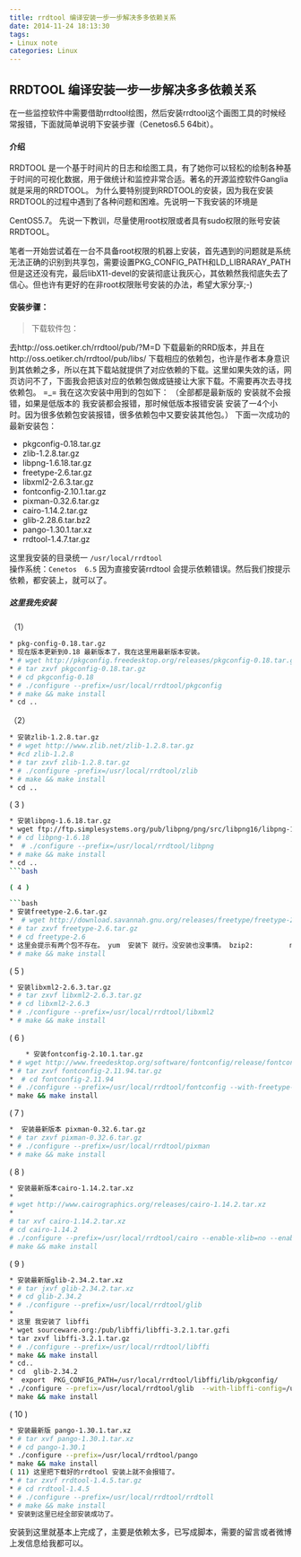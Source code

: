 ```yaml
---
title: rrdtool 编译安装一步一步解决多多依赖关系
date: 2014-11-24 18:13:30
tags:
- Linux note
categories: Linux
---
```



## RRDTOOL 编译安装一步一步解决多多依赖关系


在一些监控软件中需要借助rrdtool绘图，然后安装rrdtool这个画图工具的时候经常报错，下面就简单说明下安装步骤（Cenetos6.5 64bit）。 

#### 介绍

RRDTOOL 是一个基于时间片的日志和绘图工具，有了她你可以轻松的绘制各种基于时间的可视化数据，用于做统计和监控非常合适。著名的开源监控软件Ganglia 就是采用的RRDTOOL。
为什么要特别提到RRDTOOL的安装，因为我在安装RRDTOOL的过程中遇到了各种问题和困难。先说明一下我安装的环境是

CentOS5.7。
先说一下教训，尽量使用root权限或者具有sudo权限的账号安装RRDTOOL。

笔者一开始尝试着在一台不具备root权限的机器上安装，首先遇到的问题就是系统无法正确的识别到共享包，需要设置PKG_CONFIG_PATH和LD_LIBRARAY_PATH但是这还没有完，最后libX11-devel的安装彻底让我灰心，其依赖然我彻底失去了信心。但也许有更好的在非root权限账号安装的办法，希望大家分享;-)

#### 安装步骤：

>下载软件包：

去http://oss.oetiker.ch/rrdtool/pub/?M=D 下载最新的RRD版本，并且在http://oss.oetiker.ch/rrdtool/pub/libs/ 下载相应的依赖包，也许是作者本身意识到其依赖之多，所以在其下载站就提供了对应依赖的下载。这里如果失效的话，网页访问不了，下面我会把该对应的依赖包做成链接让大家下载。不需要再次去寻找依赖包。 =_=
我在这次安装中用到的包如下：   （全部都是最新版的  安装就不会报错，如果是低版本的 我安装都会报错，那时候低版本报错安装 安装了一4个小时。因为很多依赖包安装报错，很多依赖包中又要安装其他包。）
下面一次成功的 最新安装包：

* pkgconfig-0.18.tar.gz 
* zlib-1.2.8.tar.gz
* libpng-1.6.18.tar.gz
* freetype-2.6.tar.gz
* libxml2-2.6.3.tar.gz
* fontconfig-2.10.1.tar.gz
*  pixman-0.32.6.tar.gz
* cairo-1.14.2.tar.gz
*  glib-2.28.6.tar.bz2
* pango-1.30.1.tar.xz 
* rrdtool-1.4.7.tar.gz


这里我安装的目录统一 `/usr/local/rrdtool`   
操作系统：` Cenetos  6.5 `
因为直接安装rrdtool 会提示依赖错误。然后我们按提示依赖，都安装上，就可以了。

##### 这里我先安装

（1）

```bash
* pkg-config-0.18.tar.gz 
* 现在版本更新到0.18 最新版本了，我在这里用最新版本安装。
* # wget http://pkgconfig.freedesktop.org/releases/pkgconfig-0.18.tar.gz
* # tar zxvf pkgconfig-0.18.tar.gz
* # cd pkgconfig-0.18
* # ./configure --prefix=/usr/local/rrdtool/pkgconfig
* # make && make install  
* cd ..    
```

（2）

```bash
* 安装zlib-1.2.8.tar.gz
* # wget http://www.zlib.net/zlib-1.2.8.tar.gz
* #cd zlib-1.2.8
* # tar zxvf zlib-1.2.8.tar.gz  
* # ./configure -prefix=/usr/local/rrdtool/zlib 
* # make && make install 
* cd .. 
```

( 3 )
  
```bash
* 安装libpng-1.6.18.tar.gz
* wget ftp://ftp.simplesystems.org/pub/libpng/png/src/libpng16/libpng-1.6.18.tar.gz
* # cd libpng-1.6.18
*  # ./configure --prefix=/usr/local/rrdtool/libpng 
* # make && make install
* cd ..
```bash

( 4 )

```bash
* 安装freetype-2.6.tar.gz
*  # wget http://download.savannah.gnu.org/releases/freetype/freetype-2.6.tar.gz
* # tar zxvf freetype-2.6.tar.gz 
* # cd freetype-2.6
* 这里会提示有两个包不存在。 yum  安装下 就行。没安装也没事情。 bzip2:         no
* # make && make install 
```

( 5 )

```bash
* 安装libxml2-2.6.3.tar.gz
* # tar zxvf libxml2-2.6.3.tar.gz
* # cd libxml2-2.6.3
* # ./configure --prefix=/usr/local/rrdtool/libxml2 
* # make && make install
```

( 6 )

```bash
    * 安装fontconfig-2.10.1.tar.gz
* # wget http://www.freedesktop.org/software/fontconfig/release/fontconfig-2.11.94.tar.gz
* # tar zxvf fontconfig-2.11.94.tar.gz
*  # cd fontconfig-2.11.94
* # ./configure --prefix=/usr/local/rrdtool/fontconfig --with-freetype-config=/usr/local/rrdtool/freetype/bin/freetype-config --with-expat-lib=/usr/lib64/
* make && make install 
```

( 7 )

```bash
*  安装最新版本 pixman-0.32.6.tar.gz
* # tar zxvf pixman-0.32.6.tar.gz 
* # ./configure --prefix=/usr/local/rrdtool/pixman
* # make && make install 
```

( 8 )

```bash
* 安装最新版本cairo-1.14.2.tar.xz
*
# wget http://www.cairographics.org/releases/cairo-1.14.2.tar.xz  
*
# tar xvf cairo-1.14.2.tar.xz
# cd cairo-1.14.2
# ./configure --prefix=/usr/local/rrdtool/cairo --enable-xlib=no --enable-xlib-render=no --enable-win32=no
# make && make install 
```

( 9 )

```bash
* 安装最新版glib-2.34.2.tar.xz 
* # tar jxvf glib-2.34.2.tar.xz 
* # cd glib-2.34.2
* # ./configure --prefix=/usr/local/rrdtool/glib
* 
* 这里 我安装了 libffi   
* wget sourceware.org:/pub/libffi/libffi-3.2.1.tar.gzfi  
* tar zxvf libffi-3.2.1.tar.gz
* # ./configure --prefix=/usr/local/rrdtool/libffi
* make && make install 
* cd..
* cd  glib-2.34.2
*  export  PKG_CONFIG_PATH=/usr/local/rrdtool/libffi/lib/pkgconfig/
* ./configure --prefix=/usr/local/rrdtool/glib  --with-libffi-config=/usr/local/rrdtool/libffi/
* make && make install 
```

 ( 10 )
 
```bash
* 安装最新版 pango-1.30.1.tar.xz
* # tar xvf pango-1.30.1.tar.xz 
* # cd pango-1.30.1
* ./configure --prefix=/usr/local/rrdtool/pango 
* make && make install
( 11) 这里把下载好的rrdtool 安装上就不会报错了。 
* # tar zxvf rrdtool-1.4.5.tar.gz
* # cd rrdtool-1.4.5
* # ./configure --prefix=/usr/local/rrdtool/rrdtoll 
* # make && make install
* 安装到这里已经全部安装成功了。 
```

安装到这里就基本上完成了，主要是依赖太多，已写成脚本，需要的留言或者微博上发信息给我都可以。



    









